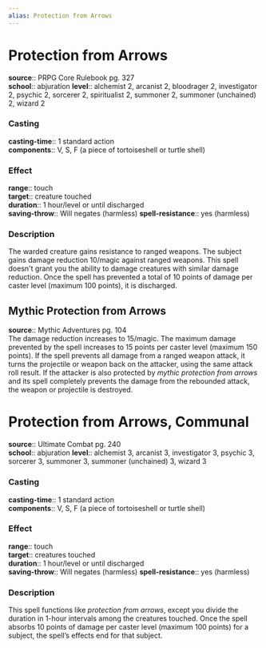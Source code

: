 ```yaml
---
alias: Protection from Arrows
---
```


# Protection from Arrows 

**source**:: PRPG Core Rulebook pg. 327  
**school**:: abjuration
**level**:: alchemist 2, arcanist 2, bloodrager 2, investigator 2, psychic 2, sorcerer 2, spiritualist 2, summoner 2, summoner (unchained) 2, wizard 2

### Casting 

**casting-time**:: 1 standard action  
**components**:: V, S, F (a piece of tortoiseshell or turtle shell)

### Effect 

**range**:: touch  
**target**:: creature touched  
**duration**:: 1 hour/level or until discharged  
**saving-throw**:: Will negates (harmless)
**spell-resistance**:: yes (harmless)

### Description 

The warded creature gains resistance to ranged weapons. The subject gains damage reduction 10/magic against ranged weapons. This spell doesn't grant you the ability to damage creatures with similar damage reduction. Once the spell has prevented a total of 10 points of damage per caster level (maximum 100 points), it is discharged.

## Mythic Protection from Arrows 

**source**:: Mythic Adventures pg. 104  
The damage reduction increases to 15/magic. The maximum damage prevented by the spell increases to 15 points per caster level (maximum 150 points). If the spell prevents all damage from a ranged weapon attack, it turns the projectile or weapon back on the attacker, using the same attack roll result. If the attacker is also protected by *mythic protection from arrows* and its spell completely prevents the damage from the rebounded attack, the weapon or projectile is destroyed.

# Protection from Arrows, Communal 

**source**:: Ultimate Combat pg. 240  
**school**:: abjuration
**level**:: alchemist 3, arcanist 3, investigator 3, psychic 3, sorcerer 3, summoner 3, summoner (unchained) 3, wizard 3

### Casting 

**casting-time**:: 1 standard action  
**components**:: V, S, F (a piece of tortoiseshell or turtle shell)

### Effect 

**range**:: touch  
**target**:: creatures touched  
**duration**:: 1 hour/level or until discharged  
**saving-throw**:: Will negates (harmless)
**spell-resistance**:: yes (harmless)

### Description 

This spell functions like *protection from arrows*, except you divide the duration in 1-hour intervals among the creatures touched. Once the spell absorbs 10 points of damage per caster level (maximum 100 points) for a subject, the spell’s effects end for that subject.
